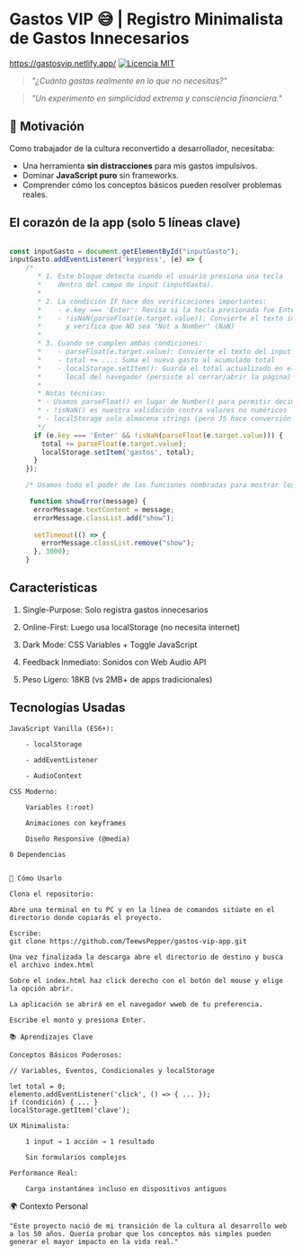 # Gastos VIP 😅 | Registro Minimalista de Gastos Innecesarios

https://gastosvip.netlify.app/ 
[![Licencia MIT](https://img.shields.io/badge/Licencia-MIT-blue.svg)](LICENSE.md)

> *"¿Cuánto gastas realmente en lo que no necesitas?"* 

> *"Un experimento en simplicidad extrema y consciencia financiera."*

## 🎯 Motivación
Como trabajador de la cultura reconvertido a desarrollador, necesitaba:
- Una herramienta **sin distracciones** para mis gastos impulsivos.
- Dominar **JavaScript puro** sin frameworks.
- Comprender cómo los conceptos básicos pueden resolver problemas reales.



## El corazón de la app (solo 5 líneas clave)
```javascript

const inputGasto = document.getElementById("inputGasto");
inputGasto.addEventListener('keypress', (e) => {
    /*   
       * 1. Este bloque detecta cuando el usuario presiona una tecla
       *    dentro del campo de input (inputGasto).
       * 
       * 2. La condición IF hace dos verificaciones importantes:
       *    - e.key === 'Enter': Revisa si la tecla presionada fue Enter
       *    - !isNaN(parseFloat(e.target.value)): Convierte el texto ingresado a número
       *      y verifica que NO sea "Not a Number" (NaN)
       *
       * 3. Cuando se cumplen ambas condiciones:
       *    - parseFloat(e.target.value): Convierte el texto del input a número decimal
       *    - total += ...: Suma el nuevo gasto al acumulado total
       *    - localStorage.setItem(): Guarda el total actualizado en el almacenamiento
       *      local del navegador (persiste al cerrar/abrir la página)
       *
       * Notas técnicas:
       * - Usamos parseFloat() en lugar de Number() para permitir decimales
       * - !isNaN() es nuestra validación contra valores no numéricos
       * - localStorage solo almacena strings (pero JS hace conversión implícita)
       */
      if (e.key === 'Enter' && !isNaN(parseFloat(e.target.value))) {
        total += parseFloat(e.target.value);
        localStorage.setItem('gastos', total);
      }
    });

    /* Usamos todo el poder de las funciones nombradas para mostrar los mensajes de error */

     function showError(message) {
      errorMessage.textContent = message;
      errorMessage.classList.add("show");
      
      setTimeout(() => {
        errorMessage.classList.remove("show");
      }, 3000);
    }

```


## Características

   1. Single-Purpose: Solo registra gastos innecesarios

   2. Online-First: Luego usa localStorage (no necesita internet)

   3. Dark Mode: CSS Variables + Toggle JavaScript

   4. Feedback Inmediato: Sonidos con Web Audio API

   5. Peso Ligero: 18KB (vs 2MB+ de apps tradicionales)

## Tecnologías Usadas

    JavaScript Vanilla (ES6+):

        - localStorage

        - addEventListener

        - AudioContext

    CSS Moderno:

        Variables (:root)

        Animaciones con keyframes

        Diseño Responsive (@media)

    0 Dependencias


    🚀 Cómo Usarlo

    Clona el repositorio:

    Abre una terminal en tu PC y en la línea de comandos sitúate en el directorio donde copiarás el proyecto.

    Escribe:
    git clone https://github.com/TeewsPepper/gastos-vip-app.git

    Una vez finalizada la descarga abre el directorio de destino y busca el archivo index.html

    Sobre el index.html haz click derecho con el botón del mouse y elige la opción abrir.

    La aplicación se abrirá en el navegador wweb de tu preferencia.

    Escribe el monto y presiona Enter.

    📚 Aprendizajes Clave

    Conceptos Básicos Poderosos:

    // Variables, Eventos, Condicionales y localStorage

    let total = 0;
    elemento.addEventListener('click', () => { ... });
    if (condición) { ... }
    localStorage.getItem('clave');

    UX Minimalista:

        1 input → 1 acción → 1 resultado

        Sin formularios complejos

    Performance Real:

        Carga instantánea incluso en dispositivos antiguos

🌍 Contexto Personal

    "Este proyecto nació de mi transición de la cultura al desarrollo web a los 50 años. Quería probar que los conceptos más simples pueden generar el mayor impacto en la vida real."